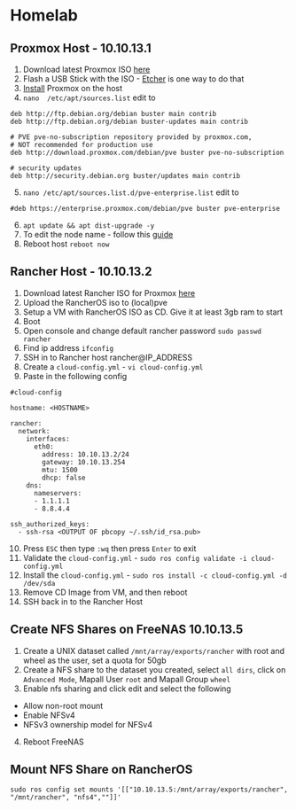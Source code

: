 # Homelab

## Proxmox Host - 10.10.13.1

1. Download latest Proxmox ISO [here](https://www.proxmox.com/en/proxmox-ve/get-started)
2. Flash a USB Stick with the ISO - [Etcher](https://www.balena.io/etcher/) is one way to do that
3. [Install](https://pve.proxmox.com/wiki/Installation) Proxmox on the host
4. `nano  /etc/apt/sources.list` edit to 
```
deb http://ftp.debian.org/debian buster main contrib
deb http://ftp.debian.org/debian buster-updates main contrib

# PVE pve-no-subscription repository provided by proxmox.com,
# NOT recommended for production use
deb http://download.proxmox.com/debian/pve buster pve-no-subscription

# security updates
deb http://security.debian.org buster/updates main contrib
```

5. `nano /etc/apt/sources.list.d/pve-enterprise.list` edit to 
```
#deb https://enterprise.proxmox.com/debian/pve buster pve-enterprise
```
6. `apt update && apt dist-upgrade -y`
7. To edit the node name - follow this [guide](https://pve.proxmox.com/wiki/Renaming_a_PVE_node) 
8. Reboot host `reboot now`

## Rancher Host - 10.10.13.2

1. Download latest Rancher ISO for Proxmox [here](https://rancher.com/docs/os/v1.x/en/installation/workstation/boot-from-iso/)
2. Upload the RancherOS iso to (local)pve
3. Setup a VM with RancherOS ISO as CD. Give it at least 3gb ram to start
4. Boot
5. Open console and change default rancher password `sudo passwd rancher`
6. Find ip address `ifconfig`
7. SSH in to Rancher host rancher@IP_ADDRESS
8. Create a `cloud-config.yml` - `vi cloud-config.yml`
9. Paste in the following config
```
#cloud-config

hostname: <HOSTNAME>

rancher:
  network:
    interfaces:
      eth0:
        address: 10.10.13.2/24
        gateway: 10.10.13.254
        mtu: 1500
        dhcp: false
    dns:
      nameservers:
      - 1.1.1.1
      - 8.8.4.4

ssh_authorized_keys:
  - ssh-rsa <OUTPUT OF pbcopy ~/.ssh/id_rsa.pub>
```
10. Press `ESC` then type `:wq` then press `Enter` to exit 
11. Validate the `cloud-config.yml` - `sudo ros config validate -i cloud-config.yml`
12. Install the `cloud-config.yml` - `sudo ros install -c cloud-config.yml -d /dev/sda`
13. Remove CD Image from VM, and then reboot
14. SSH back in to the Rancher Host

## Create NFS Shares on FreeNAS 10.10.13.5

1. Create a UNIX dataset called `/mnt/array/exports/rancher` with root and wheel as the user, set a quota for 50gb
2. Create a NFS share to the dataset you created, select `all dirs`, click on `Advanced Mode`, Mapall User `root` and Mapall Group `wheel`
3. Enable nfs sharing and click edit and select the following
  - Allow non-root mount
  - Enable NFSv4
  - NFSv3 ownership model for NFSv4
4. Reboot FreeNAS

## Mount NFS Share on RancherOS

`sudo ros config set mounts '[["10.10.13.5:/mnt/array/exports/rancher", "/mnt/rancher", "nfs4",""]]'`

